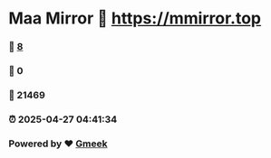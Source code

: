 # Maa Mirror :link: https://mmirror.top 
### :page_facing_up: [8](https://mmirror.top/tag.html) 
### :speech_balloon: 0 
### :hibiscus: 21469 
### :alarm_clock: 2025-04-27 04:41:34 
### Powered by :heart: [Gmeek](https://github.com/Meekdai/Gmeek)
